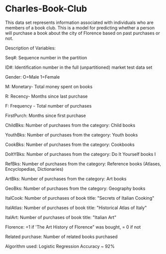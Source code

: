 # Charles-Book-Club

This data set represents information associated with individuals who are members of a book club. This is a model for predicting whether a person will purchase a book about the city of Florence based on past purchases or not.

Description of Variables:

Seq#: Sequence number in the partition

ID#: Identification number in the full (unpartitioned) market test data set

Gender: O=Male 1=Female

M: Monetary- Total money spent on books

R: Recency- Months since last purchase

F: Frequency - Total number of purchases

FirstPurch: Months since first purchase

ChildBks: Number of purchases from the category: Child books

YouthBks: Number of purchases from the category: Youth books

CookBks: Number of purchases from the category: Cookbooks

DoItYBks: Number of purchases from the category: Do It Yourself books I

RefBks: Number of purchases from the category: Reference books (Atlases, Encyclopedias, Dictionaries)

ArtBks: Number of purchases from the category: Art books

GeoBks: Number of purchases from the category: Geography books

ItalCook: Number of purchases of book title: "Secrets of Italian Cooking"

ItalAtlas: Number of purchases of book title: "Historical Atlas of Italy"

ItalArt: Number of purchases of book title: "Italian Art"

Florence: =1 if 'The Art History of Florence" was bought, = 0 if not

Related purchase: Number of related books purchased 

Algorithm used: Logistic Regression
Accuracy ~ 92%
